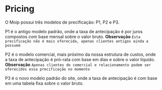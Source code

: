 # Pricing
O Moip possui três modelos de precificação: P1, P2 e P3.

P1 é o antigo modelo padrão, onde a taxa de antecipação é por juros compostos com base mensal sobre o valor bruto.
**Observação** `Esta precificação não é mais oferecida, apenas clientes antigos ainda a possuem`

P2 é o modelo comercial, mais próximo da nossa estrutura de custos, onde a taxa de antecipação é pró-rata com base em dias e sobre o valor líquido.
**Observação** `Apenas clientes do comercial e relacionamento podem ser oferecidos essa precificação no momento`

P3 é o novo modelo padrão do site, onde a taxa de antecipação é com base em uma tabela fixa sobre o valor bruto.
